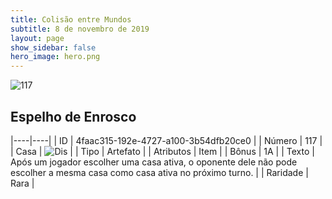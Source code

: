```yaml
---
title: Colisão entre Mundos
subtitle: 8 de novembro de 2019
layout: page
show_sidebar: false
hero_image: hero.png
---
```


![117](https://cdn.keyforgegame.com/media/card_front/pt/452_117_642FQ6FX6MJH_pt.png)

## Espelho de Enrosco

|----|----|
| ID | 4faac315-192e-4727-a100-3b54dfb20ce0 |
| Número | 117 |
| Casa | ![Dis](https://archonarcana.com/images/thumb/e/e8/Dis.png/22px-Dis.png "Dis") |
| Tipo | Artefato |
| Atributos | Item |
| Bônus | 1A |
| Texto | Após um jogador escolher uma casa ativa, o oponente dele não pode escolher a mesma casa como casa  ativa no próximo turno. |
| Raridade | Rara |
